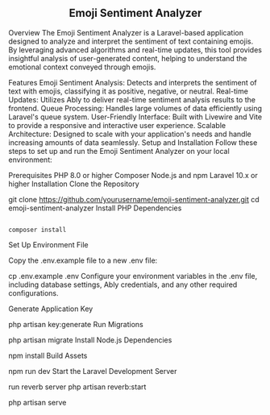 <h2 align="center">Emoji Sentiment Analyzer</h2>
Overview
The Emoji Sentiment Analyzer is a Laravel-based application designed to analyze and interpret the sentiment of text containing emojis. By leveraging advanced algorithms and real-time updates, this tool provides insightful analysis of user-generated content, helping to understand the emotional context conveyed through emojis.

Features
Emoji Sentiment Analysis: Detects and interprets the sentiment of text with emojis, classifying it as positive, negative, or neutral.
Real-time Updates: Utilizes Ably to deliver real-time sentiment analysis results to the frontend.
Queue Processing: Handles large volumes of data efficiently using Laravel's queue system.
User-Friendly Interface: Built with Livewire and Vite to provide a responsive and interactive user experience.
Scalable Architecture: Designed to scale with your application's needs and handle increasing amounts of data seamlessly.
Setup and Installation
Follow these steps to set up and run the Emoji Sentiment Analyzer on your local environment:

Prerequisites
PHP 8.0 or higher
Composer
Node.js and npm
Laravel 10.x or higher
Installation
Clone the Repository

git clone https://github.com/yourusername/emoji-sentiment-analyzer.git
cd emoji-sentiment-analyzer
Install PHP Dependencies

<code>
composer install
</code>

Set Up Environment File

Copy the .env.example file to a new .env file:

cp .env.example .env
Configure your environment variables in the .env file, including database settings, Ably credentials, and any other required configurations.

Generate Application Key

php artisan key:generate
Run Migrations

php artisan migrate
Install Node.js Dependencies

npm install
Build Assets

npm run dev
Start the Laravel Development Server

run reverb server
php artisan reverb:start

php artisan serve
